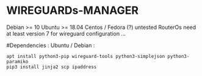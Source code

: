 # WIREGUARDs-MANAGER

Debian >= 10 
Ubuntu >= 18.04
Centos / Fedora (?) untested
RouterOs need at least version 7 for wireguard configuration ...

#Dependencies : 
Ubuntu / Debian :
```
apt install python3-pip wireguard-tools python3-simplejson python3-paramiko
pip3 install jinja2 scp ipaddress
```

